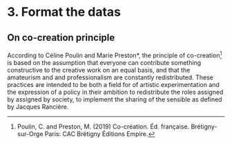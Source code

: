 # 3. Format the datas


## On co-creation principle 

According to Céline Poulin and Marie Preston*, the principle of co-creation[^1] is based on the assumption that everyone can contribute something constructive to the creative work on an equal basis, and that the amateurism and and professionalism are constantly redistributed. These practices are intended to be both a field for of artistic experimentation and the expression of a policy in their ambition to redistribute the roles assigned by
assigned by society, to implement the sharing of the sensible as defined by Jacques Rancière.


[^1]: Poulin, C. and Preston, M. (2019) Co-création. Éd. française. Brétigny-sur-Orge Paris: CAC Brétigny Éditions Empire.
